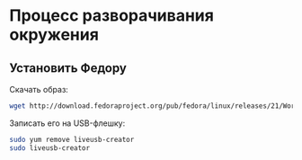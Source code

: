 # Процесс разворачивания окружения

## Установить Федору

Скачать образ:

```sh
wget http://download.fedoraproject.org/pub/fedora/linux/releases/21/Workstation/x86_64/iso/Fedora-Live-Workstation-x86_64-21-5.iso
```

Записать его на USB-флешку:

```sh
sudo yum remove liveusb-creator
sudo liveusb-creator
```

